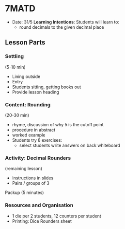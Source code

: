 # 7MATD
* Date: 31/5 
**Learning Intentions**: Students will learn to:
	* round decimals to the given decimal place

## Lesson Parts

### Settling
(5-10 min)
* Lining outside
* Entry
* Students sitting, getting books out
* Provide lesson heading

### Content: Rounding
(20-30 min)
* rhyme, discussion of why 5 is the cutoff point
* procedure in abstract
* worked example
* Students try 8 exercises:
	* select students write answers on back whiteboard

### Activity: Decimal Rounders
(remaining lesson)
* Instructions in slides
* Pairs / groups of 3

Packup (5 minutes)

### Resources and Organisation
* 1 die per 2 students, 12 counters per student
* Printing: Dice Rounders sheet
